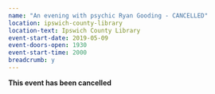 ```yaml
---
name: "An evening with psychic Ryan Gooding - CANCELLED"
location: ipswich-county-library
location-text: Ipswich County Library
event-start-date: 2019-05-09
event-doors-open: 1930
event-start-time: 2000
breadcrumb: y
---
```


**This event has been cancelled**
